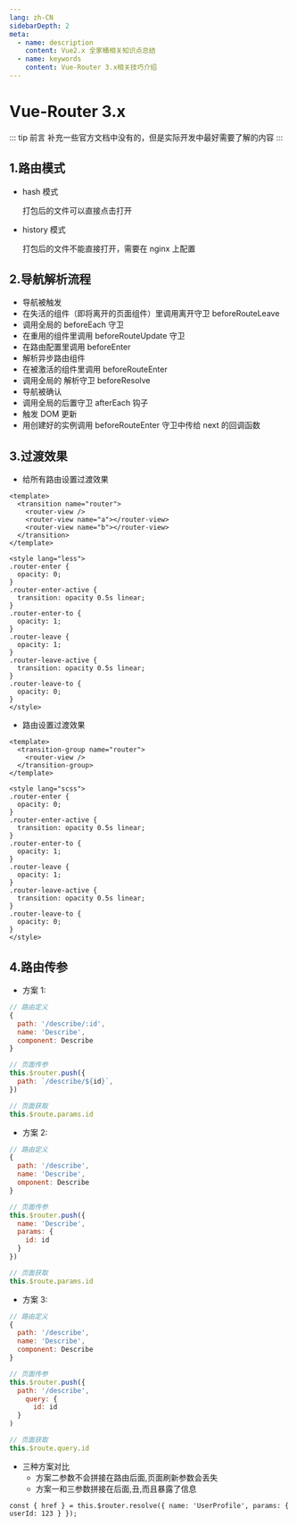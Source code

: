 ```yaml
---
lang: zh-CN
sidebarDepth: 2
meta:
  - name: description
    content: Vue2.x 全家桶相关知识点总结
  - name: keywords
    content: Vue-Router 3.x相关技巧介绍
---
```


# Vue-Router 3.x

::: tip 前言
补充一些官方文档中没有的，但是实际开发中最好需要了解的内容
:::

## 1.路由模式

- hash 模式

  打包后的文件可以直接点击打开

- history 模式

  打包后的文件不能直接打开，需要在 nginx 上配置

## 2.导航解析流程

- 导航被触发
- 在失活的组件（即将离开的页面组件）里调用离开守卫 beforeRouteLeave
- 调用全局的 beforeEach 守卫
- 在重用的组件里调用 beforeRouteUpdate 守卫
- 在路由配置里调用 beforeEnter
- 解析异步路由组件
- 在被激活的组件里调用 beforeRouteEnter
- 调用全局的 解析守卫 beforeResolve
- 导航被确认
- 调用全局的后置守卫 afterEach 钩子
- 触发 DOM 更新
- 用创建好的实例调用 beforeRouteEnter 守卫中传给 next 的回调函数

## 3.过渡效果

- 给所有路由设置过渡效果

```vue
<template>
  <transition name="router">
    <router-view />
    <router-view name="a"></router-view>
    <router-view name="b"></router-view>
  </transition>
</template>

<style lang="less">
.router-enter {
  opacity: 0;
}
.router-enter-active {
  transition: opacity 0.5s linear;
}
.router-enter-to {
  opacity: 1;
}
.router-leave {
  opacity: 1;
}
.router-leave-active {
  transition: opacity 0.5s linear;
}
.router-leave-to {
  opacity: 0;
}
</style>
```

- 路由设置过渡效果

```vue
<template>
  <transition-group name="router">
    <router-view />
  </transition-group>
</template>

<style lang="scss">
.router-enter {
  opacity: 0;
}
.router-enter-active {
  transition: opacity 0.5s linear;
}
.router-enter-to {
  opacity: 1;
}
.router-leave {
  opacity: 1;
}
.router-leave-active {
  transition: opacity 0.5s linear;
}
.router-leave-to {
  opacity: 0;
}
</style>
```

## 4.路由传参

- 方案 1:

```js
// 路由定义
{
  path: '/describe/:id',
  name: 'Describe',
  component: Describe
}

// 页面传参
this.$router.push({
  path: `/describe/${id}`,
})

// 页面获取
this.$route.params.id
```

- 方案 2:

```js
// 路由定义
{
  path: '/describe',
  name: 'Describe',
  omponent: Describe
}

// 页面传参
this.$router.push({
  name: 'Describe',
  params: {
    id: id
  }
})

// 页面获取
this.$route.params.id

```

- 方案 3:

```js
// 路由定义
{
  path: '/describe',
  name: 'Describe',
  component: Describe
}

// 页面传参
this.$router.push({
  path: '/describe',
    query: {
      id: id
  }
)

// 页面获取
this.$route.query.id
```

- 三种方案对比
  - 方案二参数不会拼接在路由后面,页面刷新参数会丢失
  - 方案一和三参数拼接在后面,丑,而且暴露了信息

<!-- <Vssue /> -->

```
const { href } = this.$router.resolve({ name: 'UserProfile', params: { userId: 123 } });
```